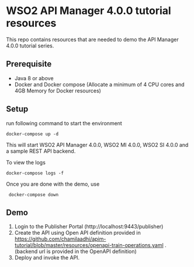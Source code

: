 # WSO2 API Manager 4.0.0 tutorial resources

This repo contains resources that are needed to demo the API Manager 4.0.0 tutorial series.

## Prerequisite

- Java 8 or above
- Docker and Docker compose (Allocate a minimum of 4 CPU cores and 4GB Memory for Docker resources)

## Setup
   
run following command to start the environment

    docker-compose up -d

This will start WSO2 API Manager 4.0.0, WSO2 MI 4.0.0, WSO2 SI 4.0.0 and a sample REST API backend.

To view the logs 

    docker-compose logs -f

Once you are done with the demo, use 

     docker-compose down

## Demo

1. Login to the Publisher Portal (http://localhost:9443/publisher)
2. Create the API using Open API definition provided in https://github.com/chamilaadhi/apim-tutorial/blob/master/resources/openapi-train-operations.yaml . (backend url is provided in the OpenAPI definition)
3. Deploy and invoke the API.
